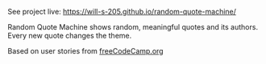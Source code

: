 See project live: https://will-s-205.github.io/random-quote-machine/

Random Quote Machine shows random, meaningful quotes and its authors. Every new quote changes the theme.

Based on user stories from [freeCodeCamp.org](https://www.freecodecamp.org/learn/front-end-development-libraries/front-end-development-libraries-projects/build-a-random-quote-machine)
